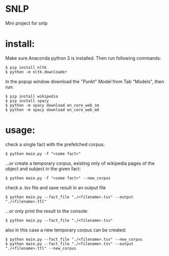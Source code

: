 # SNLP

Mini project for snlp

# install:

Make sure Anaconda python 3 is installed. Then run following commands:

```
$ pip install nltk
$ python -m nltk.downloader
```

In the popup window download the "Punkt" Model from Tab "Models", then run:

```
$ pip install wikipedia
$ pip install spacy
$ python -m spacy download en_core_web_sm
$ python -m spacy download en_core_web_md
```

# usage:

check a single fact with the prefetched corpus:

```
$ python main.py -f "<some fact>"
```

...or create a temporary corpus, existing only of wikipedia pages of the object and subject in the given fact:

```
$ python main.py -f "<some fact>" --new_corpus
```

check a .tsv file and save result in an output file

```
$ python main.py --fact_file "./<filename>.tsv" --output "./<filename>.ttl"
```

...or only print the result to the console:

```
$ python main.py --fact_file "./<filename>.tsv"
```

also in this case a new temporary corpus can be created:

```
$ python main.py --fact_file "./<filename>.tsv" --new_corpus
$ python main.py --fact_file "./<filename>.tsv" --output "./<filename>.ttl" --new_corpus
```

